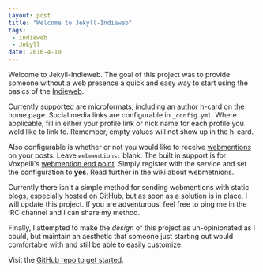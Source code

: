 ```yaml
---
layout: post
title: "Welcome to Jekyll-Indieweb"
tags:
 - indieweb
 - Jekyll
date: 2016-4-10
---
```


Welcome to Jekyll-Indieweb. The goal of this project was to provide someone without a web presence a quick and easy way to start using the basics of the [Indieweb](https://indiewebcamp.com).

Currently supported are microformats, including an author h-card on the home page. Social media links are configurable in `_config.yml`. Where applicable, fill in either your profile link or nick name for each profile you wold like to link to. Remember, empty values will not show up in the h-card.

Also configurable is whether or not you would like to receive [webmentions](https://indiewebcamp.com/Webmention) on your posts. Leave `webmentions:` blank. The built in support is for Voxpelli's [webmention end point](https://webmention.herokuapp.com). Simply register with the service and set the configuration to **yes**. Read further in the wiki about webmetnions.

Currently there isn't a simple method for sending webmentions with static blogs, especially hosted on GitHub, but as soon as a solution is in place, I will update this project. If you are adventurous, feel free to ping me in the  IRC channel and I can share my method.

Finally, I attempted to make the *design* of this project as un-opinionated as I could, but maintain an aesthetic that someone just starting out would comfortable with and still be able to easily customize.

Visit the [GitHub repo to get started](https://github.com/miklb/jekyll-indieweb).
